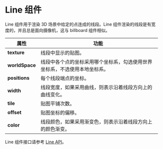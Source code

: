 # Line 组件

Line 组件用于渲染 3D 场景中给定的点连成的线段。Line 组件渲染的线段是有宽度的，并且总是面向摄像机，这与 billboard 组件相似。

属性| 功能
---|---
**texture**    | 线段中显示的贴图。
**worldSpace** | 线段中各个点的坐标采用哪个坐标系，勾选使用世界坐标系，不选使用本地坐标系。
**positions**  | 每个线段端点的坐标。
**width**      | 线段宽度，如果采用曲线，则表示沿着线段方向上的曲线变化。
**tile**       | 贴图平铺次数。
**offset**     | 贴图坐标的偏移。
**color**      | 线段颜色，如果采用渐变色，则表示沿着线段方向上的颜色渐变。

Line 组件接口请参考 [Line API](https://docs.cocos.com/creator/3.0/api/zh/classes/particle.line.html)。
